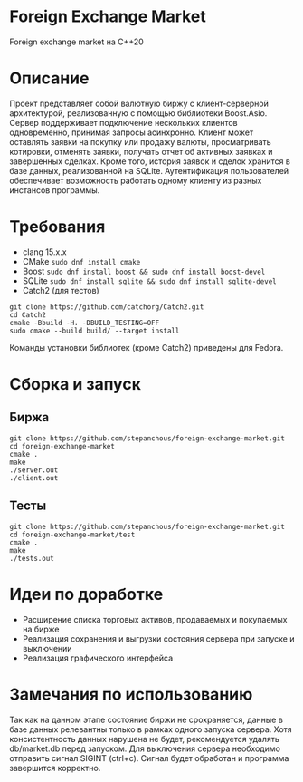 # Foreign Exchange Market
Foreign exchange market на C++20

# Описание
Проект представляет собой валютную биржу с клиент-серверной архитектурой, реализованную с помощью библиотеки Boost.Asio. Сервер поддерживает подключение нескольких клиентов одновременно, принимая запросы асинхронно. Клиент может оставлять заявки на покупку или продажу валюты, просматривать котировки, отменять заявки, получать отчет об активных заявках и завершенных сделках. Кроме того, история заявок и сделок хранится в базе данных, реализованной на SQLite. Аутентификация пользователей обеспечивает возможность работать одному клиенту из разных инстансов программы.

# Требования
- clang 15.x.x
- CMake `sudo dnf install cmake`
- Boost `sudo dnf install boost && sudo dnf install boost-devel`
- SQLite `sudo dnf install sqlite && sudo dnf install sqlite-devel`
- Catch2 (для тестов)
```
git clone https://github.com/catchorg/Catch2.git
cd Catch2
cmake -Bbuild -H. -DBUILD_TESTING=OFF
sudo cmake --build build/ --target install
```
Команды установки библиотек (кроме Catch2) приведены для Fedora. 

# Сборка и запуск
## Биржа
```
git clone https://github.com/stepanchous/foreign-exchange-market.git
cd foreign-exchange-market
cmake .
make
./server.out
./client.out
```
## Тесты
```
git clone https://github.com/stepanchous/foreign-exchange-market.git
cd foreign-exchange-market/test
cmake .
make
./tests.out
```

# Идеи по доработке
- Расширение списка торговых активов, продаваемых и покупаемых на бирже
- Реализация сохранения и выгрузки состояния сервера при запуске и выключении
- Реализация графического интерфейса

# Замечания по иcпользованию
Так как на данном этапе состояние биржи не срохраняется, данные в базе данных релевантны только в рамках одного запуска сервера. Хотя консистентность данных нарушена не будет, рекомендуется удалять db/market.db перед запуском. Для выключения сервера необходимо отправить сигнал SIGINT (ctrl+c). Сигнал будет обработан и программа завершится корректно.
